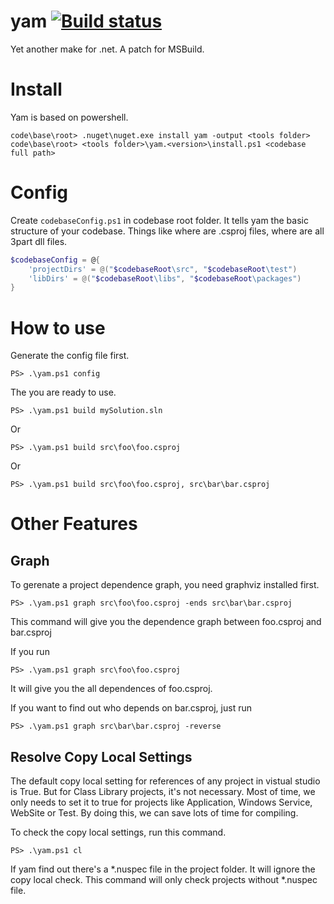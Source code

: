 yam [![Build status](https://ci.appveyor.com/api/projects/status/ehqm7um2smyg3hsq?svg=true)](https://ci.appveyor.com/project/xiaoyvr/yam)
===

Yet another make for .net. A patch for MSBuild. 

Install
===
Yam is based on powershell. 
```
code\base\root> .nuget\nuget.exe install yam -output <tools folder>
code\base\root> <tools folder>\yam.<version>\install.ps1 <codebase full path>
```

Config
===
Create `codebaseConfig.ps1` in codebase root folder. It tells yam the basic structure of your codebase. Things like where are .csproj files, where are all 3part dll files. 
```powershell
$codebaseConfig = @{
    'projectDirs' = @("$codebaseRoot\src", "$codebaseRoot\test") 
    'libDirs' = @("$codebaseRoot\libs", "$codebaseRoot\packages")
}
```

How to use
===
Generate the config file first. 
```
PS> .\yam.ps1 config
```
The you are ready to use. 
```
PS> .\yam.ps1 build mySolution.sln
```
Or 
```
PS> .\yam.ps1 build src\foo\foo.csproj
```
Or 
```
PS> .\yam.ps1 build src\foo\foo.csproj, src\bar\bar.csproj
```

Other Features
===
Graph
---
To gerenate a project dependence graph, you need graphviz installed first. 
```
PS> .\yam.ps1 graph src\foo\foo.csproj -ends src\bar\bar.csproj
```
This command will give you the dependence graph between foo.csproj and bar.csproj

If you run
```
PS> .\yam.ps1 graph src\foo\foo.csproj
```
It will give you the all dependences of foo.csproj. 

If you want to find out who depends on bar.csproj, just run 
```
PS> .\yam.ps1 graph src\bar\bar.csproj -reverse
```
Resolve Copy Local Settings
---
The default copy local setting for references of any project in vistual studio is True. But for Class Library projects, it's not necessary. Most of time, we only needs to set it to true for projects like Application, Windows Service, WebSite or Test. By doing this, we can save lots of time for compiling. 

To check the copy local settings, run this command. 
```
PS> .\yam.ps1 cl
```
If yam find out there's a *.nuspec file in the project folder. It will ignore the copy local check. This command will only check projects without *.nuspec file. 
